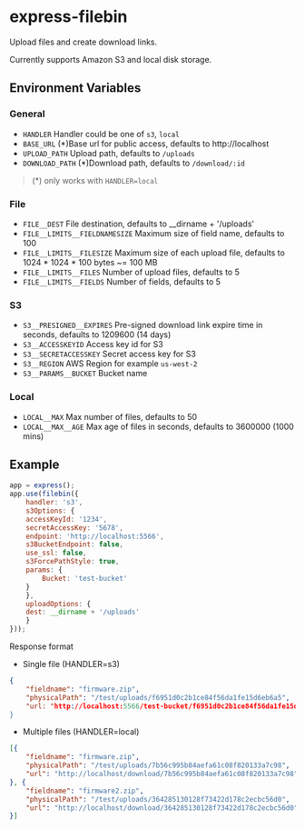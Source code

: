 # express-filebin
Upload files and create download links.

Currently supports Amazon S3 and local disk storage.

## Environment Variables

### General
- `HANDLER` Handler could be one of `s3`, `local`
- `BASE_URL` (*)Base url for public access, defaults to http://localhost
- `UPLOAD_PATH` Upload path, defaults to `/uploads`
- `DOWNLOAD_PATH` (*)Download path, defaults to `/download/:id`
> (*) only works with `HANDLER=local`

### File
- `FILE__DEST` File destination, defaults to __dirname + '/uploads'
- `FILE__LIMITS__FIELDNAMESIZE` Maximum size of field name, defaults to 100
- `FILE__LIMITS__FILESIZE` Maximum size of each upload file, defaults to 1024 * 1024 * 100 bytes ~= 100 MB
- `FILE__LIMITS__FILES` Number of upload files, defaults to 5
- `FILE__LIMITS__FIELDS` Number of fields, defaults to 5

### S3
- `S3__PRESIGNED__EXPIRES` Pre-signed download link expire time in seconds, defaults to 1209600 (14 days)
- `S3__ACCESSKEYID` Access key id for S3
- `S3__SECRETACCESSKEY` Secret access key for S3
- `S3__REGION` AWS Region for example `us-west-2`
- `S3__PARAMS__BUCKET` Bucket name

### Local
- `LOCAL__MAX` Max number of files, defaults to 50
- `LOCAL__MAX__AGE` Max age of files in seconds, defaults to 3600000 (1000 mins)


## Example

```js
app = express();
app.use(filebin({
    handler: 's3',
    s3Options: {
    accessKeyId: '1234',
    secretAccessKey: '5678',
    endpoint: 'http://localhost:5566',
    s3BucketEndpoint: false,
    use_ssl: false,
    s3ForcePathStyle: true,
    params: {
        Bucket: 'test-bucket'
    }
    },
    uploadOptions: {
    dest: __dirname + '/uploads'
    }
}));
```

Response format
- Single file (HANDLER=s3)
```json
{
    "fieldname": "firmware.zip",
    "physicalPath": "/test/uploads/f6951d0c2b1ce84f56da1fe15d6eb6a5",
    "url: "http://localhost:5566/test-bucket/f6951d0c2b1ce84f56da1fe15d6eb6a5?AWSAccessKeyId=1234&Expires=1507650209&Signature=mehx3Ws5fqyoSlMrbbD7WVi%2FOAU%3D"
}
```

- Multiple files (HANDLER=local)
```json
[{
    "fieldname": "firmware.zip",
    "physicalPath": "/test/uploads/7b56c995b84aefa61c08f820133a7c98",
    "url": "http://localhost/download/7b56c995b84aefa61c08f820133a7c98"
}, {
    "fieldname": "firmware2.zip",
    "physicalPath": "/test/uploads/364285130128f73422d178c2ecbc56d0",
    "url": "http://localhost/download/364285130128f73422d178c2ecbc56d0"
}]
```
